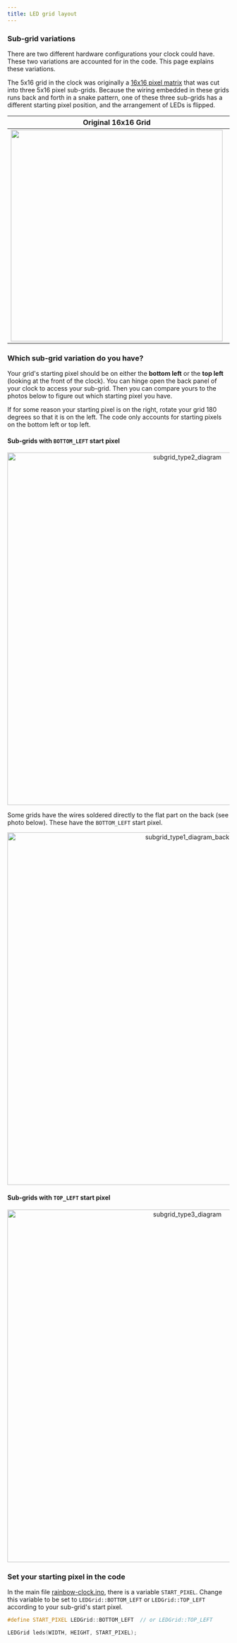 ```yaml
---
title: LED grid layout
---
```


### Sub-grid variations

There are two different hardware configurations your clock could have. These two variations are accounted for in the code. This page explains these variations.

The 5x16 grid in the clock was originally a [16x16 pixel matrix](https://amzn.to/3DmqTY9) that was cut into three 5x16 pixel sub-grids. Because the wiring embedded in these grids runs back and forth in a snake pattern, one of these three sub-grids has a different starting pixel position, and the arrangement of LEDs is flipped.

Original 16x16 Grid | LED Arrangement Diagram
:---:|:---:
<img src="static/led-subgrids-photo.jpeg" width="480"/>  |  <img src="static/led-subgrids-annotated-photo.jpeg" width="480"/>


### Which sub-grid variation do you have?

Your grid's starting pixel should be on either the **bottom left** or the **top left** (looking at the front of the clock). You can hinge open the back panel of your clock to access your sub-grid. Then you can compare yours to the photos below to figure out which starting pixel you have.

If for some reason your starting pixel is on the right, rotate your grid 180 degrees so that it is on the left. The code only accounts for starting pixels on the bottom left or top left.


#### Sub-grids with `BOTTOM_LEFT` start pixel

<p align="center">
  <img alt="subgrid_type2_diagram" src="static/subgrid-diagram-top.jpeg" width="800" />
</p>


Some grids have the wires soldered directly to the flat part on the back (see photo below). These have the `BOTTOM_LEFT` start pixel. 

<p align="center">
  <img alt="subgrid_type1_diagram_back" src="static/subgrid-diagram-middle.jpeg" width="800" />
</p>



#### Sub-grids with `TOP_LEFT` start pixel

<p align="center">
  <img alt="subgrid_type3_diagram" src="static/subgrid-diagram-bottom.jpeg" width="800" />
</p>


### Set your starting pixel in the code

In the main file [rainbow-clock.ino](https://github.com/michellesh/rainbow-clock/blob/main/rainbow-clock/rainbow-clock.ino), there is a variable `START_PIXEL`. Change this variable to be set to `LEDGrid::BOTTOM_LEFT` or `LEDGrid::TOP_LEFT` according to your sub-grid's start pixel.

```cpp
#define START_PIXEL LEDGrid::BOTTOM_LEFT  // or LEDGrid::TOP_LEFT

LEDGrid leds(WIDTH, HEIGHT, START_PIXEL);
```
